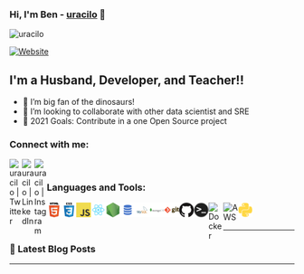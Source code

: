 ###   Hi, I'm Ben -  [uracilo][website] 👋
<img src="https://komarev.com/ghpvc/?username=uracilo" alt="uracilo" />

[![Website](https://img.shields.io/website?label=datatobsn.com&style=for-the-badge&url=http%3A%2F%2Fdatatobsn.com)](http://datatobsn.com)


## I'm a Husband, Developer, and Teacher!!

- 🌱 I’m big fan of the dinosaurs! 
- 👯 I’m looking to collaborate with other data scientist and SRE
- 🥅 2021 Goals: Contribute in a one Open Source project

### Connect with me:

[<img align="left" alt="uracilo | Twitter" width="22px" src="https://cdn.jsdelivr.net/npm/simple-icons@v3/icons/kaggle.svg" />][kaggle]
[<img align="left" alt="uracilo | LinkedIn" width="22px" src="https://cdn.jsdelivr.net/npm/simple-icons@v3/icons/linkedin.svg" />][linkedin]
[<img align="left" alt="uracilo | Instagram" width="22px" src="https://cdn.jsdelivr.net/npm/simple-icons@v3/icons/medium.svg" />][medium]

<br />

### Languages and Tools:

[<img align="left" alt="HTML5" width="26px" src="https://raw.githubusercontent.com/github/explore/80688e429a7d4ef2fca1e82350fe8e3517d3494d/topics/html/html.png" />][website]
[<img align="left" alt="CSS3" width="26px" src="https://raw.githubusercontent.com/github/explore/80688e429a7d4ef2fca1e82350fe8e3517d3494d/topics/css/css.png" />][website]
[<img align="left" alt="JavaScript" width="26px" src="https://raw.githubusercontent.com/github/explore/80688e429a7d4ef2fca1e82350fe8e3517d3494d/topics/javascript/javascript.png" />][website]
[<img align="left" alt="React" width="26px" src="https://raw.githubusercontent.com/github/explore/80688e429a7d4ef2fca1e82350fe8e3517d3494d/topics/react/react.png" />][website]
[<img align="left" alt="Node.js" width="26px" src="https://raw.githubusercontent.com/github/explore/80688e429a7d4ef2fca1e82350fe8e3517d3494d/topics/nodejs/nodejs.png" />][website]
[<img align="left" alt="SQL" width="26px" src="https://raw.githubusercontent.com/github/explore/80688e429a7d4ef2fca1e82350fe8e3517d3494d/topics/sql/sql.png" />][website]
[<img align="left" alt="MySQL" width="26px" src="https://raw.githubusercontent.com/github/explore/80688e429a7d4ef2fca1e82350fe8e3517d3494d/topics/mysql/mysql.png" />][website]
[<img align="left" alt="MongoDB" width="26px" src="https://raw.githubusercontent.com/github/explore/80688e429a7d4ef2fca1e82350fe8e3517d3494d/topics/mongodb/mongodb.png" />][website]
[<img align="left" alt="Git" width="26px" src="https://raw.githubusercontent.com/github/explore/80688e429a7d4ef2fca1e82350fe8e3517d3494d/topics/git/git.png" />][website]
[<img align="left" alt="GitHub" width="26px" src="https://raw.githubusercontent.com/github/explore/78df643247d429f6cc873026c0622819ad797942/topics/github/github.png" />][website]
[<img align="left" alt="Terminal" width="26px" src="https://raw.githubusercontent.com/github/explore/80688e429a7d4ef2fca1e82350fe8e3517d3494d/topics/terminal/terminal.png" />][website]
[<img align="left" alt="Docker" width="26px" src="https://devicons.github.io/devicon/devicon.git/icons/docker/docker-original-wordmark.svg" />][website]
[<img align="left" alt="AWS" width="26px" src="https://devicons.github.io/devicon/devicon.git/icons/amazonwebservices/amazonwebservices-original-wordmark.svg" />][website]
[<img align="left" alt="python" width="26px" src="https://github.com/devicons/devicon/blob/master/icons/python/python-plain.svg" />][website]



<br />
<br />

---


### 📕 Latest Blog Posts

<!-- BLOG-POST-LIST:START -->
<!-- BLOG-POST-LIST:END -->

---


[website]: http://datatobsn.com
[kaggle]: https://www.kaggle.com/uracilo
[linkedin]: https://www.linkedin.com/in/benjamin-casazza-6079ab11a/
[medium]: https://medium.com/@benjamin.casazza
